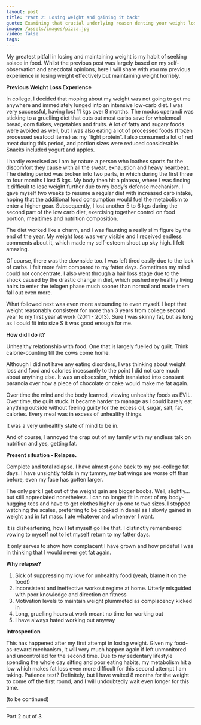```yaml
---
layout: post
title: "Part 2: Losing weight and gaining it back"
quote: Examining that crucial underlying reason denting your weight loss progression.
image: /assets/images/pizza.jpg
video: false
tags: 
---
```


My greatest pitfall in losing and maintaining weight is my habit of seeking solace in food.
Whilst the previous post was largely based on my self-observation and anecdotal opinions, here I will share with you my previous experience in losing weight effectively but maintaining weight horribly.


**Previous Weight Loss Experience**

In college, I decided that moping about my weight was not going to get me anywhere and immediately lunged into an intensive low-carb diet.
I was very successful, having lost 11 kgs over 8 months. The modus operandi was sticking to a gruelling diet that cuts out most carbs save for wholemeal bread, corn flakes, vegetables and fruits. A lot of fatty and sugary foods were avoided as well, but I was also eating a lot of processed foods (frozen processed seafood items) as my “light protein”. I also consumed a lot of red meat during this period, and portion sizes were reduced considerable. Snacks included yogurt and apples.


I hardly exercised as I am by nature a person who loathes sports for the discomfort they cause with all the sweat, exhaustion and heavy heartbeat. The dieting period was broken into two parts, in which during the first three to four months I lost 5 kgs. My body then hit a plateau, where I was finding it difficult to lose weight further due to my body’s defense mechanism. I gave myself two weeks to resume a regular diet with increased carb intake, hoping that the additional food consumption would fuel the metabolism to enter a higher gear.
Subsequently, I lost another 5 to 6 kgs during the second part of the low carb diet, exercising together control on food portion, mealtimes and nutrition composition.


The diet worked like a charm, and I was flaunting a really slim figure by the end of the year. My weight loss was very visible and I received endless comments about it, which made my self-esteem shoot up sky high. I felt amazing.


Of course, there was the downside too. I was left tired easily due to the lack of carbs. I felt more faint compared to my fatter days. Sometimes my mind could not concentrate.
I also went through a hair loss stage due to the shock caused by the drastic change in diet, which pushed my healthy living hairs to enter the telogen phase much sooner than normal and made them fall out even more. 


What followed next was even more astounding to even myself. I kept that weight reasonably consistent for more than 3 years from college second year to my first year at work (2011 - 2013). Sure I was skinny fat, but as long as I could fit into size S it was good enough for me.
 

**How did I do it?**

Unhealthy relationship with food. One that is largely fuelled by guilt. 
Think calorie-counting till the cows come home. 

Although I did not have any eating disorders, I was thinking about weight loss and food and calories incessantly to the point I did not care much about anything else. It was an obsession, which translated into constant paranoia over how a piece of chocolate or cake would make me fat again. 

Over time the mind and the body learned, viewing unhealthy foods as EVIL. Over time, the guilt stuck. It became harder to manage as I could barely eat anything outside without feeling guilty for the excess oil, sugar, salt, fat, calories. Every meal was in excess of unhealthy things. 

It was a very unhealthy state of mind to be in.

And of course, I annoyed the crap out of my family with my endless talk on nutrition and yes, getting fat.

**Present situation - Relapse.**

Complete and total relapse. I have almost gone back to my pre-college fat days.
I have unsightly folds in my tummy, my bat wings are worse off than before, even my face has gotten larger.

The only perk I get out of the weight gain are bigger boobs. Well, slightly…but still appreciated nonetheless. I can no longer fit in most of my body-hugging tees and have to get clothes higher up one to two sizes. I stopped watching the scales, preferring to be cloaked in denial as I slowly gained in weight and in fat mass. I ate whatever and whenever I want. 

It is disheartening, how I let myself go like that. I distinctly remembered vowing to myself not to let myself return to my fatter days.

It only serves to show how complacent I have grown and how prideful I was in thinking that I would never get fat again.

**Why relapse?**

1. Sick of suppressing my love for unhealthy food (yeah, blame it on the food!)
2. Inconsistent and ineffective workout regime at home. Utterly misguided with poor knowledge and direction on fitness 
3. Motivation levels to maintain weight plummeted as complacency kicked in
4. Long, gruelling hours at work meant no time for working out
5. I have always hated working out anyway

**Introspection**

This has happened after my first attempt in losing weight. Given my food-as-reward mechanism, it will very much happen again if left unmonitored and uncontrolled for the second time.
Due to my sedentary lifestyle spending the whole day sitting and poor eating habits, my metabolism hit a low which makes fat loss even more difficult for this second attempt I am taking.
Patience test? Definitely, but I have waited 8 months for the weight to come off the first round, and I will undoubtedly wait even longer for this time.

(to be continued)

-----
Part 2 out of 3
